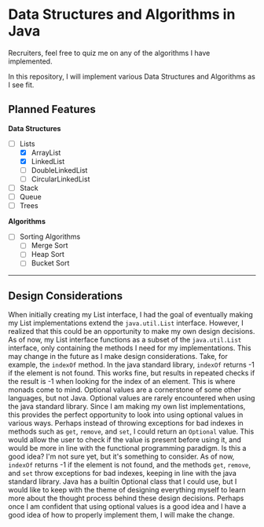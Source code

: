 # Data Structures and Algorithms in Java

Recruiters, feel free to quiz me on any of the algorithms I have implemented.

In this repository, I will implement various Data Structures and Algorithms as I see fit.
## Planned Features
**Data Structures**
- [ ] Lists
  - [x] ArrayList
  - [X] LinkedList
  - [ ] DoubleLinkedList
  - [ ] CircularLinkedList
- [ ] Stack
- [ ] Queue
- [ ] Trees

**Algorithms**
- [ ] Sorting Algorithms
  - [ ] Merge Sort
  - [ ] Heap Sort
  - [ ] Bucket Sort

---

## Design Considerations

When initially creating my List interface, I had the goal of eventually making my List implementations extend the `java.util.List` interface.
However, I realized that this could be an opportunity to make my own design decisions.
As of now, my List interface functions as a subset of the `java.util.List` interface, only containing the methods I need for my implementations.
This may change in the future as I make design considerations.
Take, for example, the `indexOf` method.
In the java standard library, `indexOf` returns -1 if the element is not found.
This works fine, but results in repeated checks if the result is -1 when looking for the index of an element.
This is where monads come to mind. Optional values are a cornerstone of some other languages, but not Java.
Optional values are rarely encountered when using the java standard library.
Since I am making my own list implementations, this provides the perfect opportunity to look into using optional values in various ways.
Perhaps instead of throwing exceptions for bad indexes in methods such as `get`, `remove`, and `set`, I could return an `Optional` value.
This would allow the user to check if the value is present before using it, and would be more in line with the functional programming paradigm.
Is this a good idea? I'm not sure yet, but it's something to consider.
As of now, `indexOf` returns -1 if the element is not found, and the methods `get`, `remove`, and `set` throw exceptions for bad indexes, keeping in line with the java standard library.
Java has a builtin Optional class that I could use, but I would like to keep with the theme of designing everything myself to learn more about the thought process behind these design decisions.
Perhaps once I am confident that using optional values is a good idea and I have a good idea of how to properly implement them, I will make the change.
